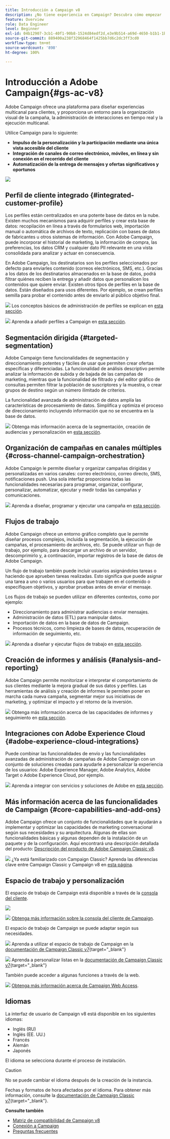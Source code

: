 ```yaml
---
title: Introducción a Campaign v8
description: ¿No tiene experiencia en Campaign? Descubra cómo empezar
feature: Overview
role: Data Engineer
level: Beginner
exl-id: 04b12907-3cb1-40f1-90b8-1524d84edf2d,e3e9b514-a69d-4650-b1b1-1b76b4f3d63f
source-git-commit: 889400a238f32968464f1425bb7d6c2dc3ff3cd0
workflow-type: tm+mt
source-wordcount: '898'
ht-degree: 100%

---
```


# Introducción a Adobe Campaign{#gs-ac-v8}

Adobe Campaign ofrece una plataforma para diseñar experiencias multicanal para clientes, y proporciona un entorno para la organización visual de la campaña, la administración de interacciones en tiempo real y la ejecución multicanal.

Utilice Campaign para lo siguiente:

* **Impulso de la personalización y la participación mediante una única vista accesible del cliente**
* **Integración de canales de correo electrónico, móviles, en línea y sin conexión en el recorrido del cliente**
* **Automatización de la entrega de mensajes y ofertas significativos y oportunos**

![](assets/ac-capabilities.png)

## Perfil de cliente integrado {#integrated-customer-profile}

Los perfiles están centralizados en una potente base de datos en la nube. Existen muchos mecanismos para adquirir perfiles y crear esta base de datos: recopilación en línea a través de formularios web, importación manual o automática de archivos de texto, replicación con bases de datos de fabricantes u otros sistemas de información. Con Adobe Campaign, puede incorporar el historial de marketing, la información de compra, las preferencias, los datos CRM y cualquier dato PII relevante en una vista consolidada para analizar y actuar en consecuencia.

En Adobe Campaign, los destinatarios son los perfiles seleccionados por defecto para enviarles contenido (correos electrónicos, SMS, etc.). Gracias a los datos de los destinatarios almacenados en la base de datos, podrá filtrar quiénes reciben la entrega y añadir datos que personalicen los contenidos que quiere enviar. Existen otros tipos de perfiles en la base de datos. Están diseñados para usos diferentes. Por ejemplo, se crean perfiles semilla para probar el contenido antes de enviarlo al público objetivo final.

![](../assets/do-not-localize/glass.png) Los conceptos básicos de administración de perfiles se explican en [esta sección](audiences.md).

![](../assets/do-not-localize/glass.png) Aprenda a añadir perfiles a Campaign en [esta sección](import.md).

## Segmentación dirigida {#targeted-segmentation}

Adobe Campaign tiene funcionalidades de segmentación y direccionamiento potentes y fáciles de usar que permiten crear ofertas específicas y diferenciadas. La funcionalidad de análisis descriptivo permite analizar la información de subida y de bajada de las campañas de marketing, mientras que la funcionalidad de filtrado y del editor gráfico de consultas permiten filtrar la población de suscriptores y la muestra, o crear grupos de destino según un número ilimitado de criterios.

La funcionalidad avanzada de administración de datos amplía las características de procesamiento de datos. Simplifica y optimiza el proceso de direccionamiento incluyendo información que no se encuentra en la base de datos.

![](../assets/do-not-localize/glass.png) Obtenga más información acerca de la segmentación, creación de audiencias y personalización en [esta sección](audiences.md).

## Organización de campañas en canales múltiples {#cross-channel-campaign-orchestration}

Adobe Campaign le permite diseñar y organizar campañas dirigidas y personalizadas en varios canales: correo electrónico, correo directo, SMS, notificaciones push. Una sola interfaz proporciona todas las funcionalidades necesarias para programar, organizar, configurar, personalizar, automatizar, ejecutar y medir todas las campañas y comunicaciones.

![](../assets/do-not-localize/glass.png) Aprenda a diseñar, programar y ejecutar una campaña en [esta sección](campaigns.md).

## Flujos de trabajo

Adobe Campaign ofrece un entorno gráfico completo que le permite diseñar procesos complejos, incluida la segmentación, la ejecución de campañas, el procesamiento de archivos, etc. Se puede utilizar un flujo de trabajo, por ejemplo, para descargar un archivo de un servidor, descomprimirlo y, a continuación, importar registros de la base de datos de Adobe Campaign.

Un flujo de trabajo también puede incluir usuarios asignándoles tareas o haciendo que aprueben tareas realizadas. Esto significa que puede asignar una tarea a uno o varios usuarios para que trabajen en el contenido o especifiquen objetivos, y aprobar pruebas antes de enviar el mensaje.

Los flujos de trabajo se pueden utilizar en diferentes contextos, como por ejemplo:

* Direccionamiento para administrar audiencias o enviar mensajes.
* Administración de datos (ETL) para manipular datos.
* Importación de datos en la base de datos de Campaign.
* Procesos técnicos, como limpieza de bases de datos, recuperación de información de seguimiento, etc.

![](../assets/do-not-localize/glass.png) Aprenda a diseñar y ejecutar flujos de trabajo en [esta sección](../config/workflows.md).

## Creación de informes y análisis {#analysis-and-reporting}

Adobe Campaign permite monitorizar e interpretar el comportamiento de sus clientes mediante la mejora gradual de sus datos y perfiles. Las herramientas de análisis y creación de informes le permiten poner en marcha cada nueva campaña, segmentar mejor sus iniciativas de marketing, y optimizar el impacto y el retorno de la inversión.

![](../assets/do-not-localize/glass.png) Obtenga más información acerca de las capacidades de informes y seguimiento en [esta sección](reporting.md).

## Integraciones con Adobe Experience Cloud {#adobe-experience-cloud-integrations}

Puede combinar las funcionalidades de envío y las funcionalidades avanzadas de administración de campañas de Adobe Campaign con un conjunto de soluciones creadas para ayudarle a personalizar la experiencia de los usuarios: Adobe Experience Manager, Adobe Analytics, Adobe Target o Adobe Experience Cloud, por ejemplo.

![](../assets/do-not-localize/glass.png) Aprenda a integrar con servicios y soluciones de Adobe en [esta sección](../connect/integration.md).

## Más información acerca de las funcionalidades de Campaign {#core-capabilities-and-add-ons}

Adobe Campaign ofrece un conjunto de funcionalidades que le ayudarán a implementar y optimizar las capacidades de marketing conversacional según sus necesidades y su arquitectura. Algunas de ellas son funcionalidades básicas y algunas dependen de la instalación de un paquete y de la configuración. Aquí encontrará una descripción detallada del producto: [Descripción del producto de Adobe Campaign Classic v8](https://helpx.adobe.com/es/legal/product-descriptions/adobe-campaign-managed-cloud-services.html).

![](../assets/do-not-localize/glass.png) ¿Ya está familiarizado con Campaign Classic? Aprenda las diferencias clave entre Campaign Classic y Campaign v8 en [esta página](capability-matrix.md).

## Espacio de trabajo y personalización

El espacio de trabajo de Campaign está disponible a través de la [consola del cliente](../dev/general-architecture.md).

![](assets/home-page.png)

![](../assets/do-not-localize/glass.png) [Obtenga más información sobre la consola del cliente de Campaign](../start/connect.md).

El espacio de trabajo de Campaign se puede adaptar según sus necesidades.

![](../assets/do-not-localize/book.png) Aprenda a utilizar el espacio de trabajo de Campaign en la [documentación de Campaign Classic v7](https://experienceleague.adobe.com/docs/campaign-classic/using/getting-started/starting-with-adobe-campaign/campaign-workspace/adobe-campaign-workspace.html?lang=es){target=&quot;_blank&quot;}

![](../assets/do-not-localize/book.png) Aprenda a personalizar listas en la [documentación de Campaign Classic v7](https://experienceleague.adobe.com/docs/campaign-classic/using/getting-started/starting-with-adobe-campaign/campaign-workspace/adobe-campaign-ui-lists.html?lang=es){target=&quot;_blank&quot;}

También puede acceder a algunas funciones a través de la web.

![](../assets/do-not-localize/glass.png) [Obtenga más información acerca de Campaign Web Access](../start/connect.md#web-access).


## Idiomas

La interfaz de usuario de Campaign v8 está disponible en los siguientes idiomas:

* Inglés (RU)
* Inglés (EE. UU.)
* Francés
* Alemán
* Japonés

El idioma se selecciona durante el proceso de instalación.

>[!CAUTION]
>
>No se puede cambiar el idioma después de la creación de la instancia.

Fechas y formatos de hora afectados por el idioma. Para obtener más información, consulte la [documentación de Campaign Classic v7](https://experienceleague.adobe.com/docs/campaign-classic/using/getting-started/starting-with-adobe-campaign/campaign-workspace/adobe-campaign-workspace.html?lang=es#date-and-time){target=&quot;_blank&quot;}.

**Consulte también**

* [Matriz de compatibilidad de Campaign v8](compatibility-matrix.md)
* [Conexión a Campaign](connect.md)
* [Preguntas frecuentes](campaign-faq.md)